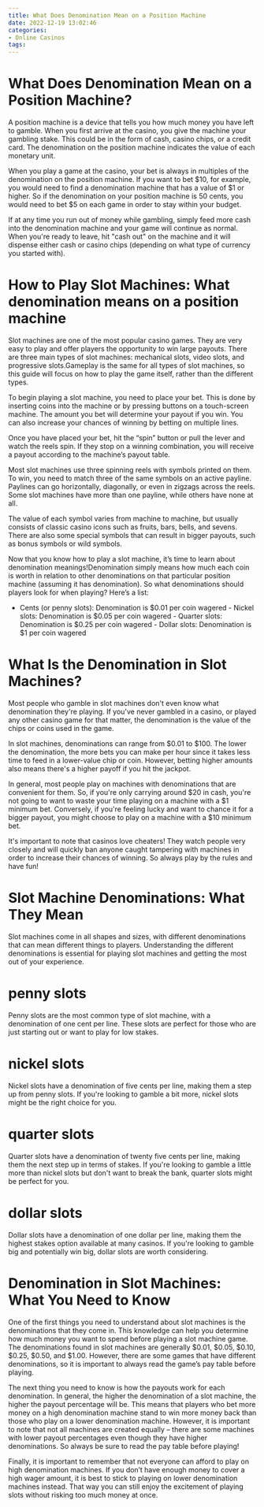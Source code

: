 ```yaml
---
title: What Does Denomination Mean on a Position Machine
date: 2022-12-19 13:02:46
categories:
- Online Casinos
tags:
---
```



#  What Does Denomination Mean on a Position Machine?

A position machine is a device that tells you how much money you have left to gamble. When you first arrive at the casino, you give the machine your gambling stake. This could be in the form of cash, casino chips, or a credit card. The denomination on the position machine indicates the value of each monetary unit.



When you play a game at the casino, your bet is always in multiples of the denomination on the position machine. If you want to bet $10, for example, you would need to find a denomination machine that has a value of $1 or higher. So if the denomination on your position machine is 50 cents, you would need to bet $5 on each game in order to stay within your budget. 

If at any time you run out of money while gambling, simply feed more cash into the denomination machine and your game will continue as normal. When you're ready to leave, hit "cash out" on the machine and it will dispense either cash or casino chips (depending on what type of currency you started with).

#  How to Play Slot Machines: What denomination means on a position machine

Slot machines are one of the most popular casino games. They are very easy to play and offer players the opportunity to win large payouts. There are three main types of slot machines: mechanical slots, video slots, and progressive slots.Gameplay is the same for all types of slot machines, so this guide will focus on how to play the game itself, rather than the different types.

To begin playing a slot machine, you need to place your bet. This is done by inserting coins into the machine or by pressing buttons on a touch-screen machine. The amount you bet will determine your payout if you win. You can also increase your chances of winning by betting on multiple lines.

Once you have placed your bet, hit the “spin” button or pull the lever and watch the reels spin. If they stop on a winning combination, you will receive a payout according to the machine’s payout table.

Most slot machines use three spinning reels with symbols printed on them. To win, you need to match three of the same symbols on an active payline. Paylines can go horizontally, diagonally, or even in zigzags across the reels. Some slot machines have more than one payline, while others have none at all.

The value of each symbol varies from machine to machine, but usually consists of classic casino icons such as fruits, bars, bells, and sevens. There are also some special symbols that can result in bigger payouts, such as bonus symbols or wild symbols.

Now that you know how to play a slot machine, it’s time to learn about denomination meanings!Denomination simply means how much each coin is worth in relation to other denominations on that particular position machine (assuming it has denomination). So what denominations should players look for when playing?  Here’s a list:

- Cents (or penny slots): Denomination is $0.01 per coin wagered  - Nickel slots: Denomination is $0.05 per coin wagered  - Quarter slots: Denomination is $0.25 per coin wagered - Dollar slots: Denomination is $1 per coin wagered

#  What Is the Denomination in Slot Machines?

Most people who gamble in slot machines don't even know what denomination they're playing. If you've never gambled in a casino, or played any other casino game for that matter, the denomination is the value of the chips or coins used in the game.

In slot machines, denominations can range from $0.01 to $100. The lower the denomination, the more bets you can make per hour since it takes less time to feed in a lower-value chip or coin. However, betting higher amounts also means there's a higher payoff if you hit the jackpot.

In general, most people play on machines with denominations that are convenient for them. So, if you're only carrying around $20 in cash, you're not going to want to waste your time playing on a machine with a $1 minimum bet. Conversely, if you're feeling lucky and want to chance it for a bigger payout, you might choose to play on a machine with a $10 minimum bet.

It's important to note that casinos love cheaters! They watch people very closely and will quickly ban anyone caught tampering with machines in order to increase their chances of winning. So always play by the rules and have fun!

#  Slot Machine Denominations: What They Mean

Slot machines come in all shapes and sizes, with different denominations that can mean different things to players. Understanding the different denominations is essential for playing slot machines and getting the most out of your experience.

# penny slots

Penny slots are the most common type of slot machine, with a denomination of one cent per line. These slots are perfect for those who are just starting out or want to play for low stakes.

# nickel slots

Nickel slots have a denomination of five cents per line, making them a step up from penny slots. If you're looking to gamble a bit more, nickel slots might be the right choice for you.

# quarter slots

Quarter slots have a denomination of twenty five cents per line, making them the next step up in terms of stakes. If you're looking to gamble a little more than nickel slots but don't want to break the bank, quarter slots might be perfect for you.

# dollar slots
 Dollar slots have a denomination of one dollar per line, making them the highest stakes option available at many casinos. If you're looking to gamble big and potentially win big, dollar slots are worth considering.

#  Denomination in Slot Machines: What You Need to Know

One of the first things you need to understand about slot machines is the denominations that they come in. This knowledge can help you determine how much money you want to spend before playing a slot machine game. The denominations found in slot machines are generally $0.01, $0.05, $0.10, $0.25, $0.50, and $1.00. However, there are some games that have different denominations, so it is important to always read the game’s pay table before playing.

The next thing you need to know is how the payouts work for each denomination. In general, the higher the denomination of a slot machine, the higher the payout percentage will be. This means that players who bet more money on a high denomination machine stand to win more money back than those who play on a lower denomination machine. However, it is important to note that not all machines are created equally – there are some machines with lower payout percentages even though they have higher denominations. So always be sure to read the pay table before playing!

Finally, it is important to remember that not everyone can afford to play on high denomination machines. If you don’t have enough money to cover a high wager amount, it is best to stick to playing on lower denomination machines instead. That way you can still enjoy the excitement of playing slots without risking too much money at once.